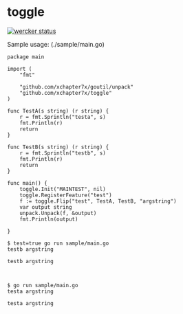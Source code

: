 toggle
======

[![wercker status](https://app.wercker.com/status/9c11e691895a9782a234fcc9bb313819/m "wercker status")](https://app.wercker.com/project/bykey/9c11e691895a9782a234fcc9bb313819)

Sample usage:
(./sample/main.go)
```
package main

import (
	"fmt"

	"github.com/xchapter7x/goutil/unpack"
	"github.com/xchapter7x/toggle"
)

func TestA(s string) (r string) {
	r = fmt.Sprintln("testa", s)
	fmt.Println(r)
	return
}

func TestB(s string) (r string) {
	r = fmt.Sprintln("testb", s)
	fmt.Println(r)
	return
}

func main() {
	toggle.Init("MAINTEST", nil)
	toggle.RegisterFeature("test")
	f := toggle.Flip("test", TestA, TestB, "argstring")
	var output string
	unpack.Unpack(f, &output)
	fmt.Println(output)

}
```


```
$ test=true go run sample/main.go
testb argstring

testb argstring



$ go run sample/main.go
testa argstring

testa argstring
```
